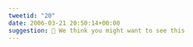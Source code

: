 ```yaml
---
tweetid: "20"
date: 2006-03-21 20:50:14+00:00
suggestion: 🤠 We think you might want to see this
---
```

